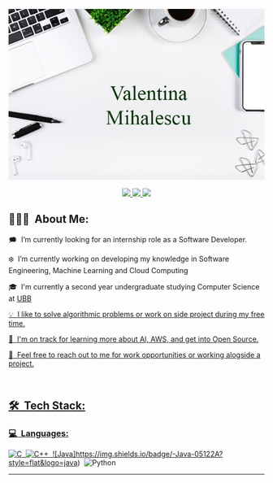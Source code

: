 <p align="center">
	<img src="Images/githubimage.jpg">
</p>

<p align="center">
	<a href="https://www.linkedin.com/in/valentina-mihalescu">
		<img src="https://img.shields.io/badge/LinkedIn-0077B5?style=for-the-badge&logo=linkedin&logoColor=white" />
	
</a>
	<a href="mailto:valentinamihalescu8@gmail.com">
		<img src="https://img.shields.io/badge/Gmail-D14836?style=for-the-badge&logo=gmail&logoColor=white" />
	</a>
	<a href="https://www.facebook.com/profile.php?id=100010091673437">
		<img src="https://img.shields.io/badge/FaceBook-3b5998?style=for-the-badge&logo=facebook&logoColor=white" />
	</a>
</p>

## 👨🏻‍💻 &nbsp;About Me:

<p>🗯️ &nbsp;I’m currently looking for an internship role as a Software Developer.</p>
<p>❄️ &nbsp;I’m currently working on developing my knowledge in Software Engineering, Machine Learning and Cloud Computing</p>
<p>🎓 &nbsp;I'm currently a second year undergraduate studying Computer Science at <a href = "https://www.cs.ubbcluj.ro"</a>UBB</p>
<p>💡 &nbsp;I like to solve algorithmic problems or work on side project during my free time.</p>
<p>🌱 &nbsp;I'm on track for learning more about AI, AWS, and get into Open Source.</p>
<p>💬 &nbsp;Feel free to reach out to me for work opportunities or working alogside a project.</p>

<br />

## 🛠 &nbsp;Tech Stack:

### 💻 &nbsp;Languages:

![C](https://img.shields.io/badge/-C-05122A?style=flat&logo=C%2B%2B&logoColor=00599C)&nbsp;
![C++](https://img.shields.io/badge/-C++-05122A?style=flat&logo=C%2B%2B&logoColor=00599C)&nbsp;
![Java]https://img.shields.io/badge/-Java-05122A?style=flat&logo=java)&nbsp;
![Python](https://img.shields.io/badge/-Python-05122A?style=flat&logo=python)&nbsp;

<hr />
